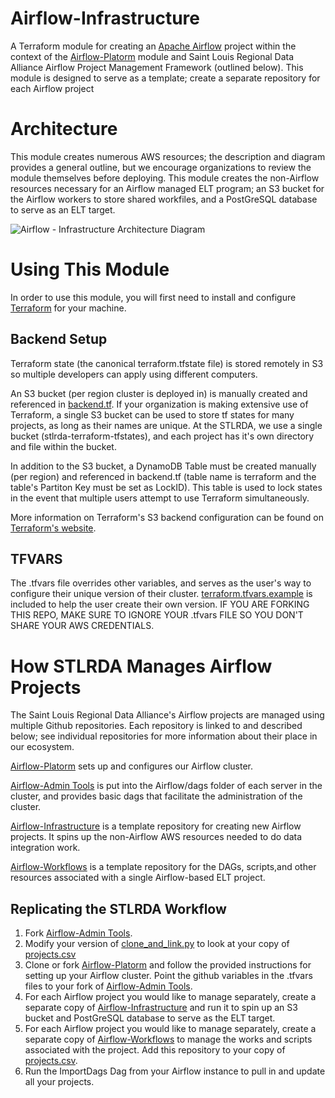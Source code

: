 # Airflow-Infrastructure
A Terraform module for creating an [Apache Airflow](https://airflow.apache.org/) project within the context of the [Airflow-Platorm](https://github.com/stlrda/Airflow-Platform) module and Saint Louis Regional Data Alliance Airflow Project Management Framework (outlined below). This module is designed to serve as a template; create a separate repository for each Airflow project 

# Architecture
This module creates numerous AWS resources; the description and diagram provides a general outline, but we encourage organizations to review the module themselves before deploying. This module creates the non-Airflow resources necessary for an Airflow managed ELT program; an S3 bucket for the Airflow workers to store shared workfiles, and a PostGreSQL database to serve as an ELT target.

![Airflow - Infrastructure Architecture Diagram](https://app.lucidchart.com/publicSegments/view/9eeaf448-6905-43d0-9f02-8c3504466b48/image.png)

# Using This Module
In order to use this module, you will first need to install and configure [Terraform](terraform.io) for your machine.

## Backend Setup
Terraform state (the canonical terraform.tfstate file) is stored remotely in S3 so multiple developers can apply using different computers.

An S3 bucket (per region cluster is deployed in) is manually created and referenced in [backend.tf](https://github.com/stlrda/Airflow-Platform/blob/master/backend.tf.example). If your organization is making extensive use of Terraform, a single S3 bucket can be used to store tf states for many projects, as long as their names are unique. At the STLRDA, we use a single bucket (stlrda-terraform-tfstates), and each project has it's own directory and file within the bucket.

In addition to the S3 bucket, a DynamoDB Table must be created manually (per region) and referenced in backend.tf (table name is terraform and the table's Partiton Key must be set as LockID). This table is used to lock states in the event that multiple users attempt to use Terraform simultaneously.

More information on Terraform's S3 backend configuration can be found on [Terraform's website](https://www.terraform.io/docs/backends/types/s3.html).

## TFVARS
The .tfvars file overrides other variables, and serves as the user's way to configure their unique version of their cluster. [terraform.tfvars.example](https://github.com/stlrda/Airflow-Platform/blob/master/terraform.tfvars.example) is included to help the user create their own version. IF YOU ARE FORKING THIS REPO, MAKE SURE TO IGNORE YOUR .tfvars FILE SO YOU DON'T SHARE YOUR AWS CREDENTIALS.

# How STLRDA Manages Airflow Projects
The Saint Louis Regional Data Alliance's Airflow projects are managed using multiple Github repositories. Each repository is linked to and described below; see individual repositories for more information about their place in our ecosystem.

[Airflow-Platorm](https://github.com/stlrda/Airflow-Platform) sets up and configures our Airflow cluster.
         
[Airflow-Admin Tools](https://github.com/stlrda/Airflow-AdminTools) is put into the Airflow/dags folder of each server in the cluster, and provides basic dags that facilitate the administration of the cluster.

[Airflow-Infrastructure](https://github.com/stlrda/Airflow-Infrastructure) is a template repository for creating new Airflow projects. It spins up the non-Airflow AWS resources needed to do data integration work.

[Airflow-Workflows](https://github.com/stlrda/Airflow-Workflows) is a template repository for the DAGs, scripts,and other resources associated with a single Airflow-based ELT project.

## Replicating the STLRDA Workflow
1. Fork [Airflow-Admin Tools](https://github.com/stlrda/Airflow-AdminTools).
2. Modify your version of [clone_and_link.py](https://github.com/stlrda/Airflow-AdminTools/blob/master/scripts/clone_and_link.py) to look at your copy of [projects.csv](https://github.com/stlrda/Airflow-AdminTools/blob/master/resources/projects.csv)   
3. Clone or fork [Airflow-Platorm](https://github.com/stlrda/Airflow-Platform) and follow the provided instructions for setting up your Airflow cluster. Point the github variables in the .tfvars files to your fork of [Airflow-Admin Tools](https://github.com/stlrda/Airflow-AdminTools).
4. For each Airflow project you would like to manage separately, create a separate copy of [Airflow-Infrastructure](https://github.com/stlrda/Airflow-Infrastructure) and run it to spin up an S3 bucket and PostGreSQL database to serve as the ELT target.
5. For each Airflow project you would like to manage separately, create a separate copy of [Airflow-Workflows](https://github.com/stlrda/Airflow-Workflows) to manage the works and scripts associated with the project. Add this repository to your copy of [projects.csv](https://github.com/stlrda/Airflow-AdminTools/blob/master/resources/projects.csv).
6. Run the ImportDags Dag from your Airflow instance to pull in and update all your projects.